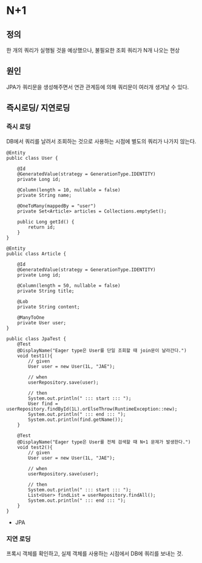 # N+1
## 정의
한 개의 쿼리가 실행될 것을 예상했으나, 불필요한 조회 쿼리가 N개 나오는 현상
## 원인
JPA가 쿼리문을 생성해주면서 연관 관계등에 의해 쿼리문이 여러개 생겨날 수 있다.
## 즉시로딩/ 지연로딩
### 즉시 로딩
DB에서 쿼리를 날려서 조회하는 것으로 사용하는 시점에 별도의 쿼리가 나가지 않는다.
```
@Entity
public class User {

    @Id
    @GeneratedValue(strategy = GenerationType.IDENTITY)
    private Long id;

    @Column(length = 10, nullable = false)
    private String name;

    @OneToMany(mappedBy = "user")
    private Set<Article> articles = Collections.emptySet();

    public Long getId() {
        return id;
    }
}

```

```
@Entity
public class Article {

    @Id
    @GeneratedValue(strategy = GenerationType.IDENTITY)
    private Long id;

    @Column(length = 50, nullable = false)
    private String title;

    @Lob
    private String content;

    @ManyToOne
    private User user;
}

```

```
public class JpaTest {
    @Test
    @DisplayName("Eager type은 User를 단일 조회할 때 join문이 날라간다.")
    void test1(){
        // given
        User user = new User(1L, "JAE");

        // when
        userRepository.save(user);

        // then
        System.out.println(" ::: start ::: ");
        User find = userRepository.findById(1L).orElseThrow(RuntimeException::new);
        System.out.println(" ::: end ::: ");
        System.out.println(find.getName());
    }

    @Test
    @DisplayName("Eager type은 User를 전체 검색할 때 N+1 문제가 발생한다.")
    void test2(){
        // given
        User user = new User(1L, "JAE");

        // when
        userRepository.save(user);

        // then
        System.out.println(" ::: start ::: ");
        List<User> findList = userRepository.findAll();
        System.out.println(" ::: end ::: ");
    }
}

```
- JPA

### 지연 로딩
프록시 객체를 확인하고, 실제 객체를 사용하는 시점에서 DB에 쿼리를 보내는 것.
